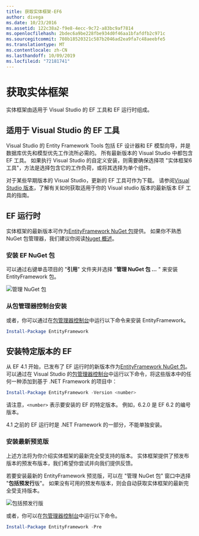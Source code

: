 ```yaml
---
title: 获取实体框架-EF6
author: divega
ms.date: 10/23/2016
ms.assetid: 122c38a2-f9e8-4ecc-9c72-a83bc9af7814
ms.openlocfilehash: 2bdec6a9be228fbe934d0f46aa1bfafdfb2c971c
ms.sourcegitcommit: 708b18520321c587b2046ad2ea9fa7c48aeebfe5
ms.translationtype: MT
ms.contentlocale: zh-CN
ms.lasthandoff: 10/09/2019
ms.locfileid: "72181741"
---
```

# <a name="get-entity-framework"></a>获取实体框架
实体框架由适用于 Visual Studio 的 EF 工具和 EF 运行时组成。

## <a name="ef-tools-for-visual-studio"></a>适用于 Visual Studio 的 EF 工具

Visual Studio 的 Entity Framework Tools 包括 EF 设计器和 EF 模型向导，并是数据库优先和模型优先工作流所必需的。 所有最新版本的 Visual Studio 中都包含 EF 工具。 如果执行 Visual Studio 的自定义安装，则需要确保选择项 "实体框架6工具"，方法是选择包含它的工作负荷，或将其选择为单个组件。

对于某些早期版本的 Visual Studio，更新的 EF 工具可作为下载。 请参阅[Visual Studio 版本](~/ef6/what-is-new/visual-studio.md)，了解有关如何获取适用于你的 Visual studio 版本的最新版本 EF 工具的指南。

## <a name="ef-runtime"></a>EF 运行时

实体框架的最新版本可作为[EntityFramework NuGet 包](https://nuget.org/packages/EntityFramework/)提供。 如果你不熟悉 NuGet 包管理器，我们建议你阅读[Nuget 概述](https://docs.microsoft.com/nuget/consume-packages/overview-and-workflow)。

### <a name="installing-the-ef-nuget-package"></a>安装 EF NuGet 包

可以通过右键单击项目的 "**引用**" 文件夹并选择 "**管理 NuGet 包 ...** " 来安装 EntityFramework 包。

![管理 NuGet 包](~/ef6/media/managenugetpackages.png)

### <a name="installing-from-package-manager-console"></a>从包管理器控制台安装

或者，你可以通过在[包管理器控制台](https://docs.nuget.org/docs/start-here/using-the-package-manager-console)中运行以下命令来安装 EntityFramework。

``` powershell
Install-Package EntityFramework
```

## <a name="installing-a-specific-version-of-ef"></a>安装特定版本的 EF

从 EF 4.1 开始，已发布了 EF 运行时的新版本作为[EntityFramework NuGet 包](https://www.nuget.org/packages/EntityFramework/)。 可以通过在 Visual Studio 的[包管理器控制台](https://docs.nuget.org/docs/start-here/using-the-package-manager-console)中运行以下命令，将这些版本中的任何一种添加到基于 .NET Framework 的项目中：

``` powershell
Install-Package EntityFramework -Version <number>
```

请注意，`<number>` 表示要安装的 EF 的特定版本。 例如，6.2.0 是 EF 6.2 的编号版本。   

4\.1 之前的 EF 运行时是 .NET Framework 的一部分，不能单独安装。

### <a name="installing-the-latest-preview"></a>安装最新预览版

上述方法将为你介绍实体框架的最新完全受支持的版本。 实体框架提供了预发布版本的预发布版本，我们希望你尝试并向我们提供反馈。

若要安装最新的 EntityFramework 预览版，可以在 "管理 NuGet 包" 窗口中选择 "**包括预发行**版"。 如果没有可用的预发布版本，则会自动获取实体框架的最新完全受支持版本。

![包括预发行版](~/ef6/media/includeprerelease.png)

或者，你可以在[包管理器控制台](https://docs.nuget.org/docs/start-here/using-the-package-manager-console)中运行以下命令。

``` powershell
Install-Package EntityFramework -Pre
```
